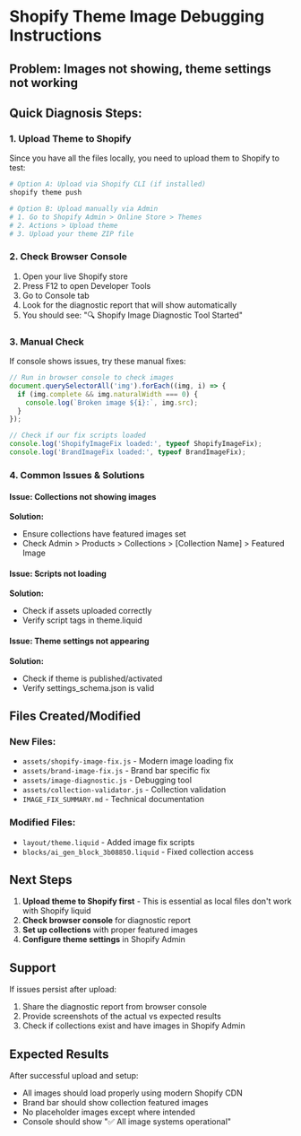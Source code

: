 # Shopify Theme Image Debugging Instructions

## Problem: Images not showing, theme settings not working

## Quick Diagnosis Steps:

### 1. Upload Theme to Shopify
Since you have all the files locally, you need to upload them to Shopify to test:

```bash
# Option A: Upload via Shopify CLI (if installed)
shopify theme push

# Option B: Upload manually via Admin
# 1. Go to Shopify Admin > Online Store > Themes
# 2. Actions > Upload theme
# 3. Upload your theme ZIP file
```

### 2. Check Browser Console
1. Open your live Shopify store
2. Press F12 to open Developer Tools
3. Go to Console tab
4. Look for the diagnostic report that will show automatically
5. You should see: "🔍 Shopify Image Diagnostic Tool Started"

### 3. Manual Check
If console shows issues, try these manual fixes:

```javascript
// Run in browser console to check images
document.querySelectorAll('img').forEach((img, i) => {
  if (img.complete && img.naturalWidth === 0) {
    console.log(`Broken image ${i}:`, img.src);
  }
});

// Check if our fix scripts loaded
console.log('ShopifyImageFix loaded:', typeof ShopifyImageFix);
console.log('BrandImageFix loaded:', typeof BrandImageFix);
```

### 4. Common Issues & Solutions

#### Issue: Collections not showing images
**Solution:** 
- Ensure collections have featured images set
- Check Admin > Products > Collections > [Collection Name] > Featured Image

#### Issue: Scripts not loading
**Solution:**
- Check if assets uploaded correctly
- Verify script tags in theme.liquid

#### Issue: Theme settings not appearing
**Solution:**
- Check if theme is published/activated
- Verify settings_schema.json is valid

## Files Created/Modified

### New Files:
- `assets/shopify-image-fix.js` - Modern image loading fix
- `assets/brand-image-fix.js` - Brand bar specific fix  
- `assets/image-diagnostic.js` - Debugging tool
- `assets/collection-validator.js` - Collection validation
- `IMAGE_FIX_SUMMARY.md` - Technical documentation

### Modified Files:
- `layout/theme.liquid` - Added image fix scripts
- `blocks/ai_gen_block_3b08850.liquid` - Fixed collection access

## Next Steps

1. **Upload theme to Shopify first** - This is essential as local files don't work with Shopify liquid
2. **Check browser console** for diagnostic report
3. **Set up collections** with proper featured images
4. **Configure theme settings** in Shopify Admin

## Support

If issues persist after upload:
1. Share the diagnostic report from browser console
2. Provide screenshots of the actual vs expected results
3. Check if collections exist and have images in Shopify Admin

## Expected Results

After successful upload and setup:
- All images should load properly using modern Shopify CDN
- Brand bar should show collection featured images
- No placeholder images except where intended
- Console should show "✅ All image systems operational"
